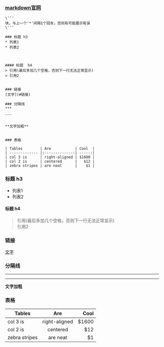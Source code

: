 ### [markdown官网](http://www.markdown.cn/)

```
\'''
块，与上一个'*'间隔1个回车，否则有可能展示有误
\'''
```

```
### 标题 h3
* 列表1
* 列表2



#### 标题  h4
> 引用(最后多加几个空格，否则下一行无法正常显示)    
> 引用2 


### 链接 
[文字](#链接)

### 分隔线
***
___


**文字加粗**


### 表格

| Tables        | Are           | Cool  |
| ------------- |:-------------:| -----:|
| col 3 is      | right-aligned | $1600 |
| col 2 is      | centered      |   $12 |
| zebra stripes | are neat      |    $1 |
```



### 标题 h3
* 列表1
* 列表2



#### 标题  h4
> 引用(最后多加几个空格，否则下一行无法正常显示)    
> 引用2 


### 链接 
[文字](#链接)

### 分隔线
***
___


**文字加粗**

### 表格
| Tables        | Are           | Cool  |
| ------------- |:-------------:| -----:|
| col 3 is      | right-aligned | $1600 |
| col 2 is      | centered      |   $12 |
| zebra stripes | are neat      |    $1 |